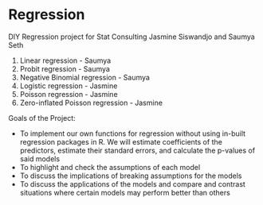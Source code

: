 # Regression
DIY Regression project for Stat Consulting
Jasmine Siswandjo and Saumya Seth


1. Linear regression - Saumya
2. Probit regression - Saumya
3. Negative Binomial regression - Saumya
4. Logistic regression - Jasmine
5. Poisson regression  - Jasmine
6. Zero-inflated Poisson regression - Jasmine


Goals of the Project: 
- To implement our own functions for regression without using in-built regression packages in R. We will estimate coefficients of the predictors, estimate their standard errors, and calculate the p-values of said models
- To highlight and check the assumptions of each model
- To discuss the implications of breaking assumptions for the models
- To discuss the applications of the models and compare and contrast situations where certain models may perform better than others
